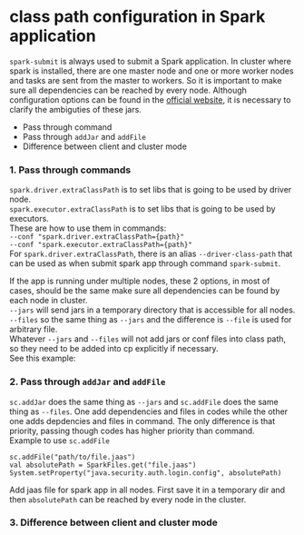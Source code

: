 # class path configuration in Spark application
`spark-submit` is always used to submit a Spark application. In cluster where spark is installed, there are one master node and one or more worker nodes and tasks are sent from the master to workers. So it is important to make sure all dependencies can be reached by every node. Although configuration options can be found in the [official website](http://spark.apache.org/docs/latest/configuration.html), it is necessary to clarify the ambiguties of these jars.  
* Pass through command
* Pass through `addJar` and `addFile`
* Difference between client and cluster mode

### 1. Pass through commands
`spark.driver.extraClassPath` is to set libs that is going to be used by driver node.  
`spark.executor.extraClassPath` is to set libs that is going to be used by executors.  
These are how to use them in commands:  
`--conf "spark.driver.extraClassPath={path}"`  
`--conf "spark.executor.extraClassPath={path}"`  
For `spark.driver.extraClassPath`, there is an alias `--driver-class-path` that can be used as when submit spark app through command `spark-submit`. 

If the app is running under multiple nodes, these 2 options, in most of cases, should be the same make sure all dependencies can be found by each node in cluster.  
`--jars` will send jars in a temporary directory that is accessible for all nodes.  
`--files` so the same thing as `--jars` and the difference is `--file` is used for arbitrary file.  
Whatever `--jars` and `--files` will not add jars or conf files into class path, so they need to be added into cp explicitly if necessary.  
See this example:

### 2. Pass through `addJar` and `addFile`   
`sc.addJar` does the same thing as `--jars` and `sc.addFile` does the same thing as `--files`. One add dependencies and files in codes while the other one adds depdencies and files in command. The only difference is that priority, passing though codes has higher priority than command.  
Example to use `sc.addFile`
```
sc.addFile("path/to/file.jaas")
val absolutePath = SparkFiles.get("file.jaas")
System.setProperty("java.security.auth.login.config", absolutePath)
```
Add jaas file for spark app in all nodes. First save it in a temporary dir and then `absolutePath` can be reached by every node in the cluster.
### 3. Difference between client and cluster mode
